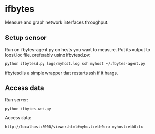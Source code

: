 ifbytes
=======

Measure and graph network interfaces throughput.

Setup sensor
----------

Run on ifbytes-agent.py on hosts you want to measure. 
Put its output to logs/<hostname>.log file, preferably using ifbytesd.py:

    python ifbytesd.py logs/myhost.log ssh myhost ~/ifbytes-agent.py
    
ifbytesd is a simple wrapper that restarts ssh if it hangs.

Access data
----------

Run server:

    python ifbytes-web.py
    
Access data:

    http://localhost:5000/viewer.html#myhost:eth0:rx,myhost:eth0:tx
